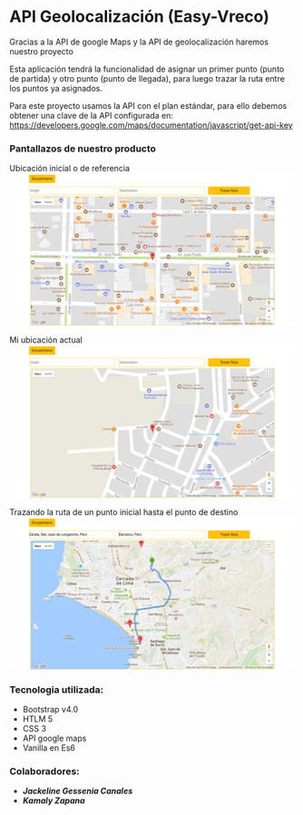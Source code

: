 # API Geolocalización (Easy-Vreco)

Gracias a la API de google Maps y la API de geolocalización haremos nuestro proyecto 

Esta aplicación tendrá la funcionalidad de asignar un primer punto (punto de partida) y otro punto (punto de llegada), para luego trazar la ruta entre los puntos ya asignados.

Para este proyecto usamos la API con el plan estándar, para ello debemos obtener una clave de la API configurada en: https://developers.google.com/maps/documentation/javascript/get-api-key

### Pantallazos de nuestro producto
Ubicación inicial o de referencia 
![Sin titulo](assets/images/miraflores.png)

Mi ubicación actual
![Sin titulo](assets/images/mydirection.png)

Trazando la ruta de un punto inicial hasta el punto de destino
![Sin titulo](assets/images/trazandoRuta.png)



### Tecnologia utilizada:
* Bootstrap v4.0
* HTLM 5
* CSS 3
* API google maps
* Vanilla en Es6




### Colaboradores:
* ***Jackeline Gessenia Canales***
* ***Kamaly Zapana***